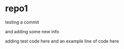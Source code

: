 # repo1

testing a commit

and adding some new info

adding test code here
and an example line of code here